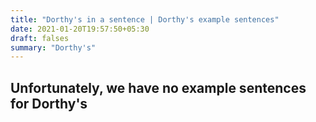 ```yaml
---
title: "Dorthy's in a sentence | Dorthy's example sentences"
date: 2021-01-20T19:57:50+05:30
draft: falses
summary: "Dorthy's"
---
```

## Unfortunately, we have no example sentences for Dorthy's                 
